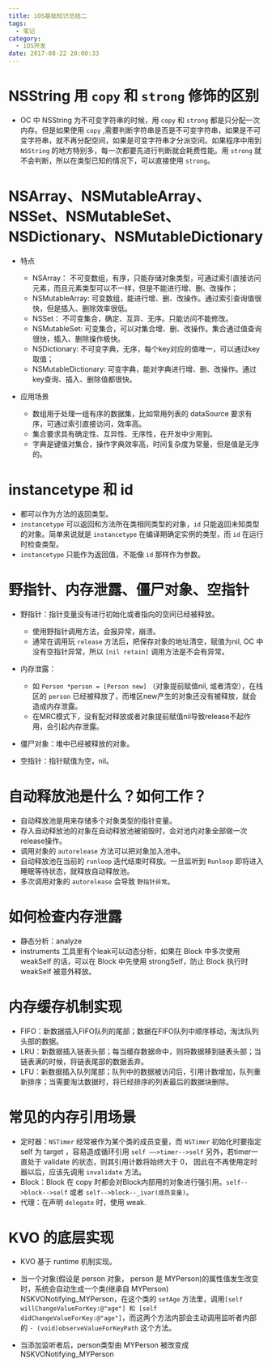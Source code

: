 ```yaml
---
title: iOS基础知识总结二
tags:
  - 笔记
category:
  - iOS开发
date: 2017-08-22 20:00:33
---
```

# NSString 用 `copy` 和 `strong` 修饰的区别
* OC 中 NSString 为不可变字符串的时候，用 `copy` 和 `strong` 都是只分配一次内存。但是如果使用 `copy` ,需要判断字符串是否是不可变字符串，如果是不可变字符串，就不再分配空间，如果是可变字符串才分派空间。如果程序中用到 `NSString` 的地方特别多，每一次都要先进行判断就会耗费性能。用 `strong` 就不会判断，所以在类型已知的情况下，可以直接使用 `strong`。

# NSArray、NSMutableArray、NSSet、NSMutableSet、NSDictionary、NSMutableDictionary
* 特点
    * NSArray：
    不可变数组，有序，只能存储对象类型，可通过索引直接访问元素，而且元素类型可以不一样，但是不能进行增、删、改操作；
    * NSMutableArray:
    可变数组，能进行增、删、改操作。通过索引查询值很快，但是插入、删除效率很低。
    * NSSet：
    不可变集合，确定、互异、无序。只能访问不能修改。
    * NSMutableSet:
    可变集合，可以对集合增、删、改操作。集合通过值查询很快，插入、删除操作极快。
    * NSDictionary:
    不可变字典，无序，每个key对应的值唯一，可以通过key取值；
    * NSMutableDictionary:
    可变字典，能对字典进行增、删、改操作。通过key查询、插入、删除值都很快。
* 应用场景
    * 数组用于处理一组有序的数据集，比如常用列表的 dataSource 要求有序，可通过索引直接访问，效率高。
    * 集合要求具有确定性、互异性、无序性，在开发中少用到。
    * 字典是键值对集合，操作字典效率高，时间复杂度为常量，但是值是无序的。
  
    <!--more-->
    
# instancetype 和 id
* 都可以作为方法的返回类型。
* `instancetype` 可以返回和方法所在类相同类型的对象，`id` 只能返回未知类型的对象。简单来说就是 `instancetype` 在编译期确定实例的类型，而 `id` 在运行时检查类型。
* `instancetype` 只能作为返回值，不能像 `id` 那样作为参数。

# 野指针、内存泄露、僵尸对象、空指针
* 野指针：指针变量没有进行初始化或者指向的空间已经被释放。
    * 使用野指针调用方法，会报异常，崩溃。
    * 通常在调用玩 `release` 方法后，把保存对象的地址清空，赋值为nil, OC 中没有空指针异常，所以 `[nil retain]` 调用方法是不会有异常。

* 内存泄露：
    * 如 `Person *person = [Person new]` （对象提前赋值nil, 或者清空），在栈区的 `person` 已经被释放了，而堆区new产生的对象还没有被释放，就会造成内存泄露。
    * 在MRC模式下，没有配对释放或者对象提前赋值nil导致release不起作用，会引起内存泄露。
    
* 僵尸对象：堆中已经被释放的对象。
* 空指针：指针赋值为空，nil。

# 自动释放池是什么？如何工作？
* 自动释放池是用来存储多个对象类型的指针变量。
* 存入自动释放池的对象在自动释放池被销毁时，会对池内对象全部做一次release操作。
* 调用对象的 `autorelease` 方法可以把对象加入池中。
* 自动释放池在当前的 `runloop` 迭代结束时释放。一旦监听到 `Runloop` 即将进入睡眠等待状态，就释放自动释放池。
* 多次调用对象的 `autorelease` 会导致 `野指针异常`。

# 如何检查内存泄露
* 静态分析：analyze
* instruments 工具里有个leak可以动态分析，如果在 Block 中多次使用 weakSelf 的话，可以在 Block 中先使用 strongSelf，防止 Block 执行时 weakSelf 被意外释放。

# 内存缓存机制实现
* FIFO：新数据插入FIFO队列的尾部；数据在FIFO队列中顺序移动，淘汰队列头部的数据。
* LRU：新数据插入链表头部；每当缓存数据命中，则将数据移到链表头部；当链表满的时候，将链表尾部的数据丢弃。
* LFU：新数据插入队列尾部；队列中的数据被访问后，引用计数增加，队列重新排序；当需要淘汰数据时，将已经排序的列表最后的数据块删除。

# 常见的内存引用场景
* 定时器：`NSTimer` 经常被作为某个类的成员变量，而 `NSTimer` 初始化时要指定 self 为 target ，容易造成循环引用 `self ——>timer-->self` 另外，若timer一直处于 validate 的状态，则其引用计数将始终大于 0， 因此在不再使用定时器以后，应该先调用 `invalidate` 方法。
* Block：Block 在 copy 时都会对Block内部用的对象进行强引用。`self-->block-->self` 或者 `self-->block--_ivar(成员变量)`。
* 代理：在声明 `delegate` 时，使用 weak.

# KVO 的底层实现
* KVO 基于 runtime 机制实现。

* 当一个对象(假设是 person 对象， person 是 MYPerson)的属性值发生改变时，系统会自动生成一个类(继承自 MYPerson) NSKVONotifying_MYPerson，在这个类的 `setAge` 方法里，调用`[self willChangeValueForKey:@"age"] 和 [self didChangeValueForKey:@"age"]`，而这两个方法内部会主动调用监听者内部的 `- (void)observeValueForKeyPath` 这个方法。

* 当添加监听者后，person类型由 MYPerson 被改变成 NSKVONotifying_MYPerson





